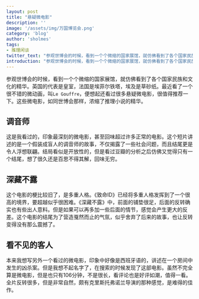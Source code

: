 ```yaml
---
layout: post
title: "悬疑微电影"
description: ''
image: '/assets/img/万国博览会.png'
category: 'blog'
author: 'sholmes'
tags:
- 推理闲谈
twitter_text: "参观世博会的时候，看到一个个微缩的国家展馆，就仿佛看到了各个国家民族和文化的精华。"
introduction: "参观世博会的时候，看到一个个微缩的国家展馆，就仿佛看到了各个国家民族和文化的精华。"
---
```


参观世博会的时候，看到一个个微缩的国家展馆，就仿佛看到了各个国家民族和文化的精华。英国的代表是皇室，法国是埃菲尔铁塔，埃及是草砂纸。最近看了一个很不错的微动画，叫`Le Gouffre`，便想起还看过很多悬疑微电影，很值得推荐一下。这些微电影，如同世博会那样，浓缩了推理小说的精华。

## 调音师

这是我看过的，印象最深刻的微电影，甚至回味超过许多正常的电影。这个短片讲述的是一个假装成盲人的调音师的故事，不仅揭露了一些社会问题，而且结尾更是令人浮想联翩。结局看似是开放性的，但是看过豆瓣的分析之后仿佛又觉得只有一个结尾，想了很久还是百思不得其解，回味无穷。

## 深藏不露

这个电影的梗比较旧了，是多重人格。《致命ID》已经将多重人格发挥到了一个很高的境界，要超越似乎很困难。《深藏不露》中，前面的铺垫很足，后面的反转确实也有些出人意料。但是如果可以再多加一些后面的情节，感觉会产生更大的反差。这个电影的结尾为了营造戛然而止的气氛，似乎舍弃了后来的故事，也让反转变得没有那么震撼了。

## 看不见的客人

本来我想写另外一个看过的微电影，印象中好像是西班牙语的，讲述在一个房间中发生的凶杀案。但是我想不起名字了，在搜索的时候发现了这部电影。虽然不完全算是微电影，但是也只有106分钟，不是很长，看评论也是好评如潮，值得一看。全片反转很多，但是非常自然，颇有克里斯托弗诺兰导演的那种感觉，是难得的佳作。
